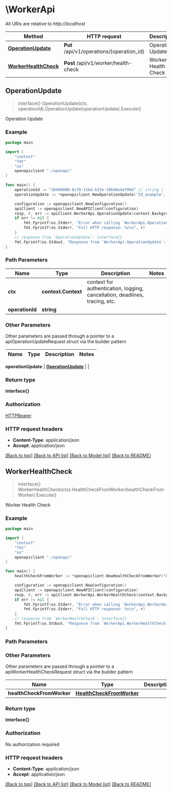 # \WorkerApi

All URIs are relative to *http://localhost*

Method | HTTP request | Description
------------- | ------------- | -------------
[**OperationUpdate**](WorkerApi.md#OperationUpdate) | **Put** /api/v1/operations/{operation_id} | Operation Update
[**WorkerHealthCheck**](WorkerApi.md#WorkerHealthCheck) | **Post** /api/v1/worker/health-check | Worker Health Check



## OperationUpdate

> interface{} OperationUpdate(ctx, operationId).OperationUpdate(operationUpdate).Execute()

Operation Update

### Example

```go
package main

import (
    "context"
    "fmt"
    "os"
    openapiclient "./openapi"
)

func main() {
    operationId := "38400000-8cf0-11bd-b23e-10b96e4ef00d" // string | 
    operationUpdate := *openapiclient.NewOperationUpdate("Id_example", openapiclient.OperationStatus("FAILED")) // OperationUpdate | 

    configuration := openapiclient.NewConfiguration()
    apiClient := openapiclient.NewAPIClient(configuration)
    resp, r, err := apiClient.WorkerApi.OperationUpdate(context.Background(), operationId).OperationUpdate(operationUpdate).Execute()
    if err != nil {
        fmt.Fprintf(os.Stderr, "Error when calling `WorkerApi.OperationUpdate``: %v\n", err)
        fmt.Fprintf(os.Stderr, "Full HTTP response: %v\n", r)
    }
    // response from `OperationUpdate`: interface{}
    fmt.Fprintf(os.Stdout, "Response from `WorkerApi.OperationUpdate`: %v\n", resp)
}
```

### Path Parameters


Name | Type | Description  | Notes
------------- | ------------- | ------------- | -------------
**ctx** | **context.Context** | context for authentication, logging, cancellation, deadlines, tracing, etc.
**operationId** | **string** |  | 

### Other Parameters

Other parameters are passed through a pointer to a apiOperationUpdateRequest struct via the builder pattern


Name | Type | Description  | Notes
------------- | ------------- | ------------- | -------------

 **operationUpdate** | [**OperationUpdate**](OperationUpdate.md) |  | 

### Return type

**interface{}**

### Authorization

[HTTPBearer](../README.md#HTTPBearer)

### HTTP request headers

- **Content-Type**: application/json
- **Accept**: application/json

[[Back to top]](#) [[Back to API list]](../README.md#documentation-for-api-endpoints)
[[Back to Model list]](../README.md#documentation-for-models)
[[Back to README]](../README.md)


## WorkerHealthCheck

> interface{} WorkerHealthCheck(ctx).HealthCheckFromWorker(healthCheckFromWorker).Execute()

Worker Health Check

### Example

```go
package main

import (
    "context"
    "fmt"
    "os"
    openapiclient "./openapi"
)

func main() {
    healthCheckFromWorker := *openapiclient.NewHealthCheckFromWorker("EnvironmentId_example", "ExecutionId_example", "Message_example") // HealthCheckFromWorker | 

    configuration := openapiclient.NewConfiguration()
    apiClient := openapiclient.NewAPIClient(configuration)
    resp, r, err := apiClient.WorkerApi.WorkerHealthCheck(context.Background()).HealthCheckFromWorker(healthCheckFromWorker).Execute()
    if err != nil {
        fmt.Fprintf(os.Stderr, "Error when calling `WorkerApi.WorkerHealthCheck``: %v\n", err)
        fmt.Fprintf(os.Stderr, "Full HTTP response: %v\n", r)
    }
    // response from `WorkerHealthCheck`: interface{}
    fmt.Fprintf(os.Stdout, "Response from `WorkerApi.WorkerHealthCheck`: %v\n", resp)
}
```

### Path Parameters



### Other Parameters

Other parameters are passed through a pointer to a apiWorkerHealthCheckRequest struct via the builder pattern


Name | Type | Description  | Notes
------------- | ------------- | ------------- | -------------
 **healthCheckFromWorker** | [**HealthCheckFromWorker**](HealthCheckFromWorker.md) |  | 

### Return type

**interface{}**

### Authorization

No authorization required

### HTTP request headers

- **Content-Type**: application/json
- **Accept**: application/json

[[Back to top]](#) [[Back to API list]](../README.md#documentation-for-api-endpoints)
[[Back to Model list]](../README.md#documentation-for-models)
[[Back to README]](../README.md)

